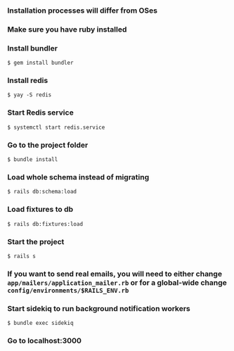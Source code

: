 ### Installation processes will differ from OSes

### Make sure you have ruby installed

### Install bundler
`$ gem install bundler`

### Install redis
`$ yay -S redis`

### Start Redis service
`$ systemctl start redis.service`

### Go to the project folder
`$ bundle install`

### Load whole schema instead of migrating
`$ rails db:schema:load`

### Load fixtures to db
`$ rails db:fixtures:load`

### Start the project
`$ rails s`

### If you want to send real emails, you will need to either change `app/mailers/application_mailer.rb` or for a global-wide change `config/environments/$RAILS_ENV.rb`

### Start sidekiq to run background notification workers
`$ bundle exec sidekiq`

### Go to localhost:3000
